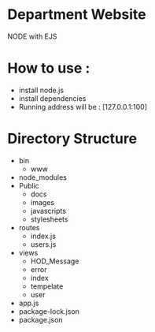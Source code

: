 # Department Website

  NODE with EJS

# How to use :
  - install node.js
  - install dependencies
  - Running address will be : [127.0.0.1:100]

# Directory Structure
 - bin
   - www
 - node_modules
 - Public 
   - docs
   - images
   - javascripts
   - stylesheets
 - routes
   - index.js
   - users.js
 - views
   - HOD_Message
   - error
   - index
   - tempelate
   - user
 - app.js
 - package-lock.json
 - package.json
